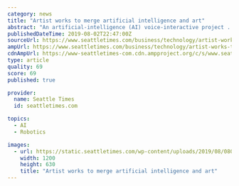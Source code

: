 ```yaml
---
category: news
title: "Artist works to merge artificial intelligence and art"
abstract: "An artificial-intelligence (AI) voice-interactive project ... of the idea for “Not the Only One” after stumbling upon a YouTube video of Bina48, an AI robot based on a composite of conversations with Bina Rothblatt, co-founder of the nonprofit Terasem ..."
publishedDateTime: 2019-08-02T22:47:00Z
sourceUrl: https://www.seattletimes.com/business/technology/artist-works-to-merge-artificial-intelligence-and-art/
ampUrl: https://www.seattletimes.com/business/technology/artist-works-to-merge-artificial-intelligence-and-art/?amp=1
cdnAmpUrl: https://www-seattletimes-com.cdn.ampproject.org/c/s/www.seattletimes.com/business/technology/artist-works-to-merge-artificial-intelligence-and-art/?amp=1
type: article
quality: 69
score: 69
published: true

provider:
  name: Seattle Times
  id: seattletimes.com

topics:
  - AI
  - Robotics

images:
  - url: https://static.seattletimes.com/wp-content/uploads/2019/08/08022019_AIart_152338-1200x630.jpg
    width: 1200
    height: 630
    title: "Artist works to merge artificial intelligence and art"
---
```

